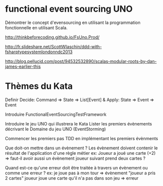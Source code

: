 functional event sourcing UNO
=============================

Démontrer le concept d'evensourcing en utilisant la programmation fonctionnelle en utilisant Scala.

http://thinkbeforecoding.github.io/FsUno.Prod/

http://fr.slideshare.net/ScottWlaschin/ddd-with-fsharptypesystemlondonndc2013

http://blog.pellucid.com/post/94532532890/scalas-modular-roots-by-dan-james-earlier-this

Thèmes du Kata
==============

Definir Decide: Command => State => List[Event] & Apply: State => Event => Event

Introduire FunctionalEventSourcingTestFramework

Introduire le jeu UNO qui illustrera le Kata
Lister les premiers évènements décrivant le Domaine du jeu UNO (EventStorming)

Commencer les premiers pas TDD en implémentant les premiers évènments 

Que doit-on mettre dans un évènement ? 
Les évènement doivent contenir le résultat de l'application d'une règle métier
ex: Joueur a joué une carte (+2) => faut-il avoir aussi un évènement joueur suivant prend deux cartes ?

Quand est-ce qu'une erreur doit être traitée à travers un évènement ou comme une erreur ?
ex: je joue pas à mon tour => évènement "joueur a pris 2 cartes"
joueur joue une carte qu'il n'a pas dans son jeu => erreur

